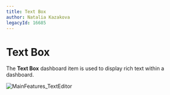 ```yaml
---
title: Text Box
author: Natalia Kazakova
legacyId: 16685
---
```

# Text Box
The **Text Box** dashboard item is used to display rich text within a dashboard.

![MainFeatures_TextEditor](../../../images/img18215.png)